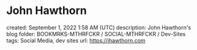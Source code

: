 # John Hawthorn

created: September 1, 2022 1:58 AM (UTC)
description: John Hawthorn's blog
folder: BOOKMRKS-MTHRFCKR / SOCIAL-MTHRFCKR / Dev-Sites
tags: Social Media, dev sites
url: https://jhawthorn.com